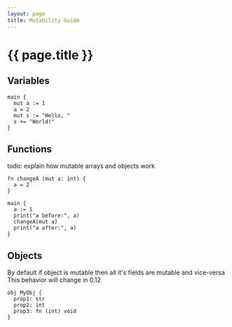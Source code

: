 ```yaml
---
layout: page
title: Mutability Guide
---
```


# {{ page.title }}

## Variables
```the
main {
  mut a := 1
  a = 2
  mut s := "Hello, "
  s += "World!"
}
```

## Functions
todo: explain how mutable arrays and objects work
```the
fn changeA (mut a: int) {
  a = 2
}

main {
  a := 1
  print("a before:", a)
  changeA(mut a)
  print("a after:", a)
}
```

## Objects
By default if object is mutable then all it's fields are mutable and vice-versa
This behavior will change in 0.12
```the
obj MyObj {
  prop1: str
  prop2: int
  prop3: fn (int) void
}
```
